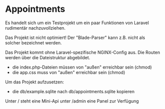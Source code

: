 # Appointments

Es handelt sich um ein Testprojekt um ein paar Funktionen von Laravel rudimentär nachzuvollziehen.

Das Projekt ist nicht optimiert! Der "Blade-Parser" kann z.B. nicht als solcher bezeichnet werden.

Das Projekt kommt ohne Laravel-spezifische NGINX-Config aus. Die Routen werden über die Dateistruktur abgebildet.
- die index.php-Dateien müssen von "außen" erreichbar sein (chmod)
- die app.css muss von "außen" erreichbar sein (chmod)

Um das Projekt aufzusetzen:
- die db/example.sqlite nach db/appointments.sqlite kopieren

Unter / steht eine Mini-Api unter /admin eine Panel zur Verfügung
